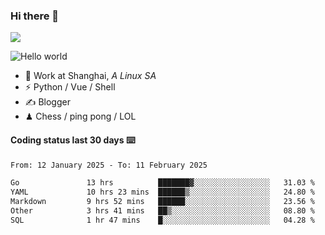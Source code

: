 ### Hi there 👋
![](https://komarev.com/ghpvc/?username=Xuhandsome)


<img src="https://github-readme-stats.vercel.app/api?username=XuHandsome&show_icons=true&theme=merko" alt="Hello world">

<br/>

- 🍻  Work at Shanghai, _A Linux SA_
- ⚡  Python / Vue / Shell
- ✍️  Blogger
- ♟  Chess / ping pong / LOL

#### Coding status last 30 days ⌨️

<!--START_SECTION:waka-->

```txt
From: 12 January 2025 - To: 11 February 2025

Go               13 hrs          ███████▓░░░░░░░░░░░░░░░░░   31.03 %
YAML             10 hrs 23 mins  ██████▒░░░░░░░░░░░░░░░░░░   24.80 %
Markdown         9 hrs 52 mins   ██████░░░░░░░░░░░░░░░░░░░   23.56 %
Other            3 hrs 41 mins   ██▒░░░░░░░░░░░░░░░░░░░░░░   08.80 %
SQL              1 hr 47 mins    █░░░░░░░░░░░░░░░░░░░░░░░░   04.28 %
```

<!--END_SECTION:waka-->

